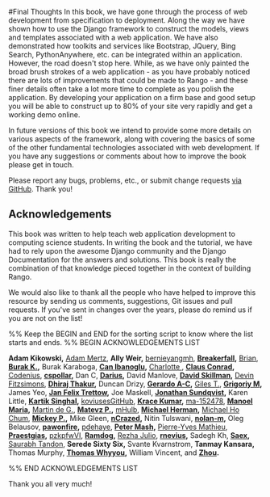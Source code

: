 #Final Thoughts
In this book, we have gone through the process of web development from specification to deployment. Along the way we have shown how to use the Django framework to construct the models, views and templates associated with a web application. We have also demonstrated how toolkits and services like Bootstrap, JQuery, Bing Search, PythonAnywhere, etc. can be integrated within an application. However, the road doesn't stop here. While, as we have only painted the broad brush strokes of a web application - as you have probably noticed there are lots of improvements that could be made to Rango - and these finer details often take a lot more time to complete as you polish the application. By developing your application on a firm base and good setup you will be able to construct up to 80% of your site very rapidly and get a working demo online.

In future versions of this book we intend to provide some more details on various aspects of the framework, along with covering the basics of some of the other fundamental technologies associated with web development. If you have any suggestions or comments about how to improve the book please get in touch.

Please report any bugs, problems, etc., or submit change requests [via GitHub](https://github.com/leifos/tango_with_django_19/). Thank you!

## Acknowledgements
This book was written to help teach web application development to computing science students. In writing the book and the tutorial, we have had to rely upon the awesome Django community and the Django Documentation for the answers and solutions. This book is really the combination of that knowledge pieced together in the context of building Rango. 

We would also like to thank all the people who have helped to improve this resource by sending us comments, suggestions, Git issues and pull requests. If you've sent in changes over the years, please do remind us if you are not on the list! 

%% Keep the BEGIN and END for the sorting script to know where the list starts and ends.
%% BEGIN ACKNOWLEDGEMENTS LIST

**Adam Kikowski,**
[Adam Mertz](https://github.com/Amertz08),
**Ally Weir,**
[bernieyangmh](https://github.com/bernieyangmh),
**[Breakerfall](https://github.com/breakerfall),**
[Brian](https://github.com/flycal6),
**[Burak K.](https://github.com/McMutton),**
Burak Karaboga,
**[Can Ibanoglu](https://github.com/canibanoglu),**
[Charlotte ](https://github.com/Charlotteis),
**[Claus Conrad](https://github.com/cconrad),**
[Codenius](https://twitter.com/Codenius),
**[cspollar](https://github.com/cspollar),**
Dan C,
**[Darius](https://github.com/dariushazimi),**
David Manlove,
**[David Skillman](https://github.com/reggaedit),**
[Devin Fitzsimons](https://github.com/aisflat439),
**[Dhiraj Thakur](https://github.com/dhirajt),**
Duncan Drizy,
**[Gerardo A-C](https://github.com/gerac83),**
[Giles T.](https://github.com/gpjt),
**[Grigoriy M](https://github.com/GriMel),**
James Yeo,
**[Jan Felix Trettow](https://tiwtter.com/JanFelixTrettow),**
Joe Maskell,
**[Jonathan Sundqvist](https://github.com/jonathan-s),**
Karen Little,
**[Kartik Singhal](https://github.com/k4rtik),**
[koviusesGitHub](https://github.com/koviusesGitHub),
**[Krace Kumar](https://github.com/kracekumar),**
[ma-152478](https://github.com/ma-152478),
**[Manoel Maria](https://twitter.com/xmadruga157),**
[Martin de G.](https://github.com/martindegroot),
**[Matevz P.](https://github.com/matonsjojc),**
[mHulb](https://github.com/mHulb),
**[Michael Herman](https://github.com/mjhea0),**
[Michael Ho Chum](https://github.com/michaelchum),
**[Mickey P.](https://github.com/mickeypash),**
Mike Gleen,
**[nCrazed](https://github.com/nCrazed),**
Nitin Tulswani,
**[nolan-m](https://github.com/nolan-m),**
Oleg Belausov,
**[pawonfire](https://github.com/pawonfire),**
[pdehaye](https://github.com/pdehaye),
**[Peter Mash](https://github.com/PeterMash),**
[Pierre-Yves Mathieu](https://github.com/pywebdesign),
**[Praestgias](https://github.com/praestigias),**
[pzkpfwVI](https://github.com/pzkpfwVI),
**[Ramdog](https://github.com/ramdog),**
[Rezha Julio](https://github.com/kimiamania),
**[rnevius](https://github.com/rnevius),**
Sadegh Kh,
**[Saex](https://github.com/SaeX),**
[Saurabh Tandon](https://twitter.com/saurabhtand),
**Serede Sixty Six,**
Svante Kvarnstrom,
**Tanmay Kansara,**
Thomas Murphy,
**[Thomas Whyyou](https://twitter.com/thomaswhyyou),**
William Vincent, and
**[Zhou](https://github.com/AugustLONG).**


%% END ACKNOWLEDGEMENTS LIST

Thank you all very much!
